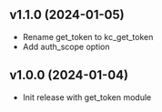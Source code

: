 ## v1.1.0 (2024-01-05)

- Rename get_token to kc_get_token
- Add auth_scope option


## v1.0.0 (2024-01-04)

- Init release with get_token module